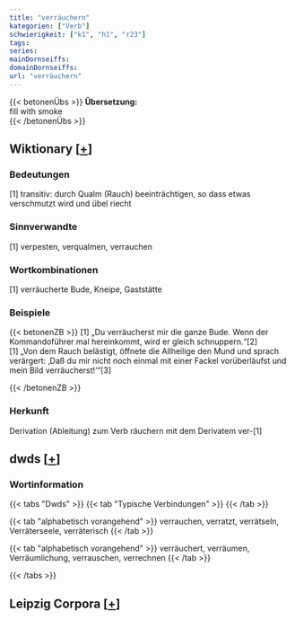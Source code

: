 ```yaml
---
title: "verräuchern"
kategorien: ["Verb"]
schwierigkeit: ["k1", "h1", "r23"]
tags:
series:
mainDornseiffs:
domainDornseiffs:
url: "verräuchern"
---
```


{{< betonenÜbs >}}
**Übersetzung:**  
fill with smoke  
{{< /betonenÜbs >}}

## Wiktionary [[+](https://de.wiktionary.org/wiki/verräuchern)]

### Bedeutungen
[1] transitiv: durch Qualm (Rauch) beeinträchtigen, so dass etwas verschmutzt wird und übel riecht  

### Sinnverwandte
[1] verpesten, verqualmen, verrauchen  

### Wortkombinationen
[1] verräucherte Bude, Kneipe, Gaststätte  

### Beispiele
{{< betonenZB >}}
[1] „Du verräucherst mir die ganze Bude. Wenn der Kommandoführer mal hereinkommt, wird er gleich schnuppern.“[2]  
[1] „Von dem Rauch belästigt, öffnete die Allheilige den Mund und sprach verärgert: ‚Daß du mir nicht noch einmal mit einer Fackel vorüberläufst und mein Bild verräucherst!‘“[3]  

{{< /betonenZB >}}
### Herkunft
Derivation (Ableitung) zum Verb räuchern mit dem Derivatem ver-[1]  



## dwds [[+](https://www.dwds.de/wb/verräuchern)]

### Wortinformation
{{< tabs "Dwds" >}}
{{< tab "Typische Verbindungen" >}}
{{< /tab >}}

{{< tab "alphabetisch vorangehend" >}}
verrauchen, verratzt, verrätseln, Verräterseele, verräterisch
{{< /tab >}}

{{< tab "alphabetisch vorangehend" >}}
verräuchert, verräumen, Verräumlichung, verrauschen, verrechnen
{{< /tab >}}

{{< /tabs >}}

## Leipzig Corpora [[+](https://corpora.uni-leipzig.de/en/res?word=verräuchern&corpusId=deu_newscrawl-public_2018)]

